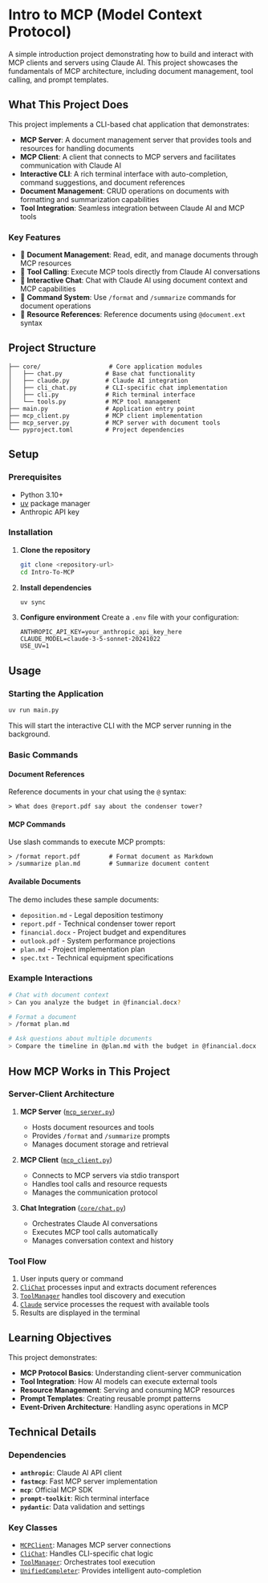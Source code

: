 # Intro to MCP (Model Context Protocol)

A simple introduction project demonstrating how to build and interact with MCP clients and servers using Claude AI. This project showcases the fundamentals of MCP architecture, including document management, tool calling, and prompt templates.

## What This Project Does

This project implements a CLI-based chat application that demonstrates:

- **MCP Server**: A document management server that provides tools and resources for handling documents
- **MCP Client**: A client that connects to MCP servers and facilitates communication with Claude AI
- **Interactive CLI**: A rich terminal interface with auto-completion, command suggestions, and document references
- **Document Management**: CRUD operations on documents with formatting and summarization capabilities
- **Tool Integration**: Seamless integration between Claude AI and MCP tools

### Key Features

- 📄 **Document Management**: Read, edit, and manage documents through MCP resources
- 🔧 **Tool Calling**: Execute MCP tools directly from Claude AI conversations
- 💬 **Interactive Chat**: Chat with Claude AI using document context and MCP capabilities
- 🎯 **Command System**: Use `/format` and `/summarize` commands for document operations
- 📝 **Resource References**: Reference documents using `@document.ext` syntax

## Project Structure

```
├── core/                   # Core application modules
│   ├── chat.py            # Base chat functionality
│   ├── claude.py          # Claude AI integration
│   ├── cli_chat.py        # CLI-specific chat implementation
│   ├── cli.py             # Rich terminal interface
│   └── tools.py           # MCP tool management
├── main.py                # Application entry point
├── mcp_client.py          # MCP client implementation
├── mcp_server.py          # MCP server with document tools
└── pyproject.toml         # Project dependencies
```

## Setup

### Prerequisites

- Python 3.10+
- [uv](https://docs.astral.sh/uv/) package manager
- Anthropic API key

### Installation

1. **Clone the repository**
   ```bash
   git clone <repository-url>
   cd Intro-To-MCP
   ```

2. **Install dependencies**
   ```bash
   uv sync
   ```

3. **Configure environment**
   Create a `.env` file with your configuration:
   ```env
   ANTHROPIC_API_KEY=your_anthropic_api_key_here
   CLAUDE_MODEL=claude-3-5-sonnet-20241022
   USE_UV=1
   ```

## Usage

### Starting the Application

```bash
uv run main.py
```

This will start the interactive CLI with the MCP server running in the background.

### Basic Commands

#### Document References
Reference documents in your chat using the `@` syntax:
```
> What does @report.pdf say about the condenser tower?
```

#### MCP Commands
Use slash commands to execute MCP prompts:
```
> /format report.pdf        # Format document as Markdown
> /summarize plan.md        # Summarize document content
```

#### Available Documents
The demo includes these sample documents:
- `deposition.md` - Legal deposition testimony
- `report.pdf` - Technical condenser tower report
- `financial.docx` - Project budget and expenditures
- `outlook.pdf` - System performance projections
- `plan.md` - Project implementation plan
- `spec.txt` - Technical equipment specifications

### Example Interactions

```bash
# Chat with document context
> Can you analyze the budget in @financial.docx?

# Format a document
> /format plan.md

# Ask questions about multiple documents
> Compare the timeline in @plan.md with the budget in @financial.docx
```

## How MCP Works in This Project

### Server-Client Architecture

1. **MCP Server** ([`mcp_server.py`](mcp_server.py))
   - Hosts document resources and tools
   - Provides `/format` and `/summarize` prompts
   - Manages document storage and retrieval

2. **MCP Client** ([`mcp_client.py`](mcp_client.py))
   - Connects to MCP servers via stdio transport
   - Handles tool calls and resource requests
   - Manages the communication protocol

3. **Chat Integration** ([`core/chat.py`](core/chat.py))
   - Orchestrates Claude AI conversations
   - Executes MCP tool calls automatically
   - Manages conversation context and history

### Tool Flow

1. User inputs query or command
2. [`CliChat`](core/cli_chat.py) processes input and extracts document references
3. [`ToolManager`](core/tools.py) handles tool discovery and execution
4. [`Claude`](core/claude.py) service processes the request with available tools
5. Results are displayed in the terminal

## Learning Objectives

This project demonstrates:

- **MCP Protocol Basics**: Understanding client-server communication
- **Tool Integration**: How AI models can execute external tools
- **Resource Management**: Serving and consuming MCP resources
- **Prompt Templates**: Creating reusable prompt patterns
- **Event-Driven Architecture**: Handling async operations in MCP

## Technical Details

### Dependencies

- **`anthropic`**: Claude AI API client
- **`fastmcp`**: Fast MCP server implementation
- **`mcp`**: Official MCP SDK
- **`prompt-toolkit`**: Rich terminal interface
- **`pydantic`**: Data validation and settings

### Key Classes

- [`MCPClient`](mcp_client.py): Manages MCP server connections
- [`CliChat`](core/cli_chat.py): Handles CLI-specific chat logic
- [`ToolManager`](core/tools.py): Orchestrates tool execution
- [`UnifiedCompleter`](core/cli.py): Provides intelligent auto-completion
